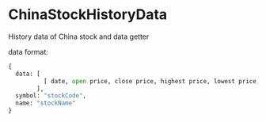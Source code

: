 # ChinaStockHistoryData
History data of China stock and data getter

data format:
```python
{
  data: [
          [ date, open price, close price, highest price, lowest price, volume, percent ]
        ],
  symbol: "stockCode",
  name: "stockName"
}
```

